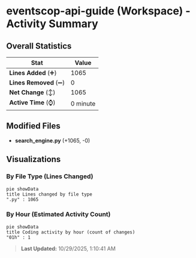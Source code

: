 # eventscop-api-guide (Workspace) - Activity Summary 

## Overall Statistics

| Stat                   | Value                                                             |
| ---------------------- | ----------------------------------------------------------------- |
| **Lines Added** (➕)   | 1065                                          |
| **Lines Removed** (➖) | 0                                        |
| **Net Change** (↕)    | 1065                |
| **Active Time** (⌚)   | 0 minute |


## Modified Files
- **search_engine.py** (+1065, -0)

## Visualizations

### By File Type (Lines Changed)

```mermaid
pie showData
title Lines changed by file type
".py" : 1065
```

### By Hour (Estimated Activity Count)

```mermaid
pie showData
title Coding activity by hour (count of changes)
"01h" : 1
```


> **Last Updated:** 10/29/2025, 1:10:41 AM